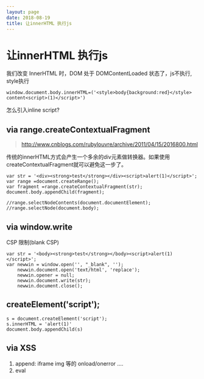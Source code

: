 ```yaml
---
layout: page
date: 2018-08-19
title: 让innerHTML 执行js
---
```

# 让innerHTML 执行js
我们改变 InnerHTML 时，DOM 处于 DOMContentLoaded  状态了，js不执行, style执行 

    window.document.body.innerHTML=('<style>body{background:red}</style> content<script>(1)</script>')

怎么引入inline script?

## via range.createContextualFragment
> http://www.cnblogs.com/rubylouvre/archive/2011/04/15/2016800.html

传统的innerHTML方式会产生一个多余的div元素做转换器。如果使用createContextualFragment就可以避免这一步了。

    var str = '<div><strong>test</strong></div><script>alert(1)</script>';
    var range =document.createRange();
    var fragment =range.createContextualFragment(str);
    document.body.appendChild(fragment);

    //range.selectNodeContents(document.documentElement); 
    //range.selectNode(document.body);

## via window.write
CSP 限制(blank CSP)

    var str = '<body><strong>test</strong></body><script>alert(1)</script>';
    var newwin = window.open('', "_blank", '');
        newwin.document.open('text/html', 'replace');
        newwin.opener = null;
        newwin.document.write(str);
        newwin.document.close();

## createElement('script');

    s = document.createElement('script');
    s.innerHTML = 'alert(1)'
    document.body.appendChild(s)

## via XSS
1. append: iframe img 等的 onload/onerror ....
2. eval